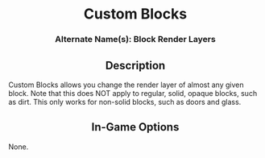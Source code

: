 
<div align="center">
    <h1>Custom Blocks</h1>
    <h3>Alternate Name(s): Block Render Layers</h3>
</div>

<div align="center">
    <h2>Description</h2>
</div>

Custom Blocks allows you change the render layer of almost any given block. Note that this does NOT apply to regular, solid, opaque blocks, such as dirt. This only works for non-solid blocks, such as doors and glass.

<div align="center">
    <h2>In-Game Options</h2>
</div>

None.
